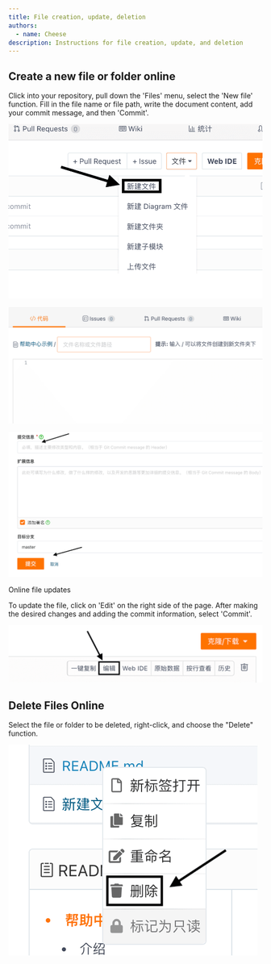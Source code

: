 ```yaml
---
title: File creation, update, deletion
authors:
  - name: Cheese
description: Instructions for file creation, update, and deletion
---
```


## Create a new file or folder online

Click into your repository, pull down the 'Files' menu, select the 'New file' function. Fill in the file name or file path, write the document content, add your commit message, and then 'Commit'.

![New File](./assets/a-new-file.png)

![New File](./assets/a-write-file-name.png)

![New File](./assets/a-commit-new-file.png)

Online file updates

To update the file, click on 'Edit' on the right side of the page. After making the desired changes and adding the commit information, select 'Commit'.

![Update File.png](./assets/a-file-update.png)

## Delete Files Online

Select the file or folder to be deleted, right-click, and choose the "Delete" function.

![Delete file](./assets/a-file-delete.png)
